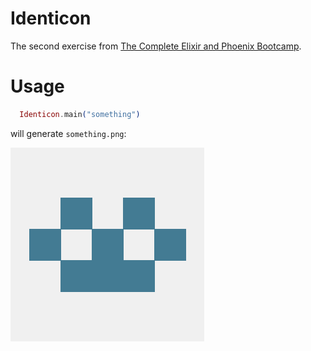 # Identicon

The second exercise from [The Complete Elixir and Phoenix Bootcamp](https://www.udemy.com/the-complete-elixir-and-phoenix-bootcamp-and-tutorial/).

# Usage

```elixir
  Identicon.main("something")
```

will generate `something.png`:

![](something.png)

